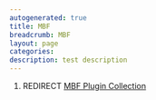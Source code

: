 ```yaml
---
autogenerated: true
title: MBF
breadcrumb: MBF
layout: page
categories: 
description: test description
---
```


1.  REDIRECT [MBF Plugin Collection](MBF_Plugin_Collection)
